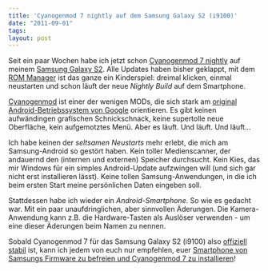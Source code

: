 ```yaml
---
title: 'Cyanogenmod 7 nightly auf dem Samsung Galaxy S2 (i9100)'
date: "2011-09-01"
tags: 
layout: post
---
```

Seit ein paar Wochen habe ich jetzt schon [Cyanogenmod 7 nightly][1] auf meinem [Samsung Galaxy S2][2]. Alle Updates haben bisher geklappt, mit dem [ROM Manager][3] ist das ganze ein Kinderspiel: dreimal klicken, einmal neustarten und schon läuft der neue *Nightly Build* auf dem Smartphone.

[Cyanogenmod][4] ist einer der wenigen MODs, die sich stark am [original Android-Betriebssystem von Google][5] orientieren. Es gibt keinen aufwändingen grafischen Schnickschnack, keine supertolle neue Oberfläche, kein aufgemotztes Menü. Aber es läuft. Und läuft. Und läuft...

<script type="text/javascript"><!--
google_ad_client = "ca-pub-1325997557962631";
/* kopis.de smartphone */
google_ad_slot = "6027243291";
google_ad_width = 468;
google_ad_height = 60;
//-->
</script>
<script type="text/javascript"
src="http://pagead2.googlesyndication.com/pagead/show_ads.js">
</script>

Ich habe keinen der *seltsamen Neustarts* mehr erlebt, die mich am Samsung-Android so gestört haben. Kein toller Medienscanner, der andauernd den (internen und externen) Speicher durchsucht. Kein Kies, das mir Windows für ein simples Android-Update aufzwingen will (und sich gar nicht erst installieren lässt). Keine tollen Samsung-Anwendungen, in die ich beim ersten Start meine persönlichen Daten eingeben soll.

Stattdessen habe ich wieder ein *Android-Smartphone*. So wie es gedacht war. Mit ein paar unaufdringlichen, aber sinnvollen Äderungen. Die Kamera-Anwendung kann z.B. die Hardware-Tasten als Auslöser verwenden - um eine dieser Äderungen beim Namen zu nennen.

Sobald Cyanogenmod 7 für das Samsung Galaxy S2 (i9100) also [offiziell stabil][6] ist, kann ich jedem von euch nur empfehlen, euer [Smartphone von Samsungs Firmware zu befreien und Cyanogenmod 7 zu installieren][7]!

[1]: http://blog.kopis.de/2011/08/17/samsung-galaxy-s2-i9100-und-custom-roms/
[2]: http://blog.kopis.de/2011/07/05/erster-eindruck-samsung-galaxy-s2-i9100/
[3]: https://market.android.com/details?id=com.koushikdutta.rommanager
[4]: http://www.cyanogenmod.com/
[5]: http://source.android.com/
[6]: http://forum.cyanogenmod.com/forum/372-samsung-galaxy-s-ii-stable-mod/
[7]: http://wiki.cyanogenmod.com/wiki/Samsung_Galaxy_S_II:_Full_Update_Guide
